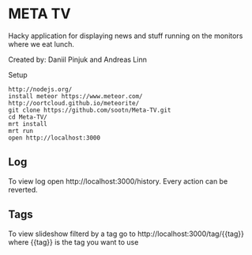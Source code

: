 META TV
=======

Hacky application for displaying news and stuff running on the monitors where we eat lunch.

Created by: Daniil Pinjuk and Andreas Linn

Setup

	http://nodejs.org/
	install meteor https://www.meteor.com/
	http://oortcloud.github.io/meteorite/
	git clone https://github.com/sootn/Meta-TV.git
	cd Meta-TV/
	mrt install
	mrt run
	open http://localhost:3000
	
Log
---
To view log open http://localhost:3000/history.
Every action can be reverted.


Tags
----

To view slideshow filterd by a tag go to http://localhost:3000/tag/{{tag}} where {{tag}} is the tag you want to use
